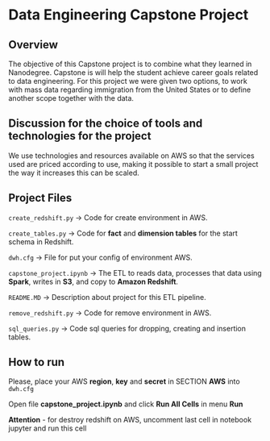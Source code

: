 # Data Engineering Capstone Project



## **Overview**
The objective of this Capstone project is to combine what they learned in Nanodegree. Capstone is will help the student achieve career goals related to data engineering. For this project we were given two options, to work with mass data regarding immigration from the United States or to define another scope together with the data.

## Discussion for the choice of tools and technologies for the project

We use technologies and resources available on AWS so that the services used are priced according to use, making it possible to start a small project the way it increases this can be scaled.

## Project Files

```create_redshift.py``` -> Code for create environment in AWS.

```create_tables.py``` -> Code for **fact** and **dimension tables** for the start schema in Redshift.

```dwh.cfg``` -> File for put your config of environment AWS.

```capstone_project.ipynb``` -> The ETL to reads data, processes that data using **Spark**, writes in **S3**, and copy to **Amazon Redshift**.

```README.MD``` -> Description about project for this ETL pipeline. 

```remove_redshift.py``` -> Code for remove environment in AWS.

```sql_queries.py``` -> Code sql queries for dropping, creating and insertion tables.


## How to run

Please, place your AWS **region**, **key** and **secret** in SECTION **AWS** into ```dwh.cfg```

Open file **capstone_project.ipynb** and click **Run All Cells** in menu **Run**

**Attention** - for destroy redshift on AWS, uncomment last cell in notebook jupyter and run this cell
